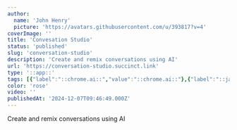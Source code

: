 ```yaml
---
author:
  name: 'John Henry'
  picture: 'https://avatars.githubusercontent.com/u/393817?v=4'
coverImage: ''
title: 'Convesation Studio'
status: 'published'
slug: 'conversation-studio'
description: 'Create and remix conversations using AI'
url: 'https://conversation-studio.succinct.link'
type: '::app::'
tags: [{"label":"::chrome.ai::","value":"::chrome.ai::"},{"label":"::javascript::","value":"::javascript::"},{"label":"::react::","value":"::react::"},{"label":"::ollama::","value":"::ollama::"}]
color: 'rose'
video: ''
publishedAt: '2024-12-07T09:46:49.000Z'
---
```


Create and remix conversations using AI